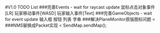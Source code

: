 #V1.0 TODO List
###完善Events - wait for raycast update
鼠标点击对象事件[LR]
玩家移动事件[WASD]
玩家输入事件[Text]
###完善GameObjects - wait for event update
输入框
按钮
列表
字串
###解决PlaneMonitor原版图标问题 <
###NMS替换成Packet实现 <
SendMap.sendMap();